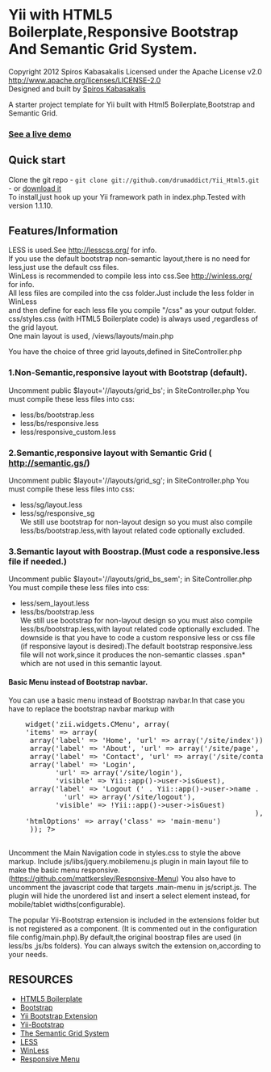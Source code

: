 ﻿# Yii with HTML5 Boilerplate,Responsive Bootstrap And Semantic Grid System.
 Copyright 2012 Spiros Kabasakalis
 Licensed under the Apache License v2.0  
 http://www.apache.org/licenses/LICENSE-2.0  
 Designed and built by [Spiros Kabasakalis](http://www.reverbnation.com/spiroskabasakalis)  

A starter project template for Yii  built with Html5 Boilerplate,Bootstrap and Semantic Grid.  
### [See a live demo](http://wdeio-kal.gr/app/)

## Quick start
Clone the git repo - `git clone git://github.com/drumaddict/Yii_Html5.git` - or [download it](https://github.com/drumaddict/Yii_Html5/zipball/master)  
To install,just hook up your Yii framework path in index.php.Tested with version 1.1.10.

## Features/Information

   LESS is used.See http://lesscss.org/  for info.  
   If you use the default bootstrap non-semantic layout,there is no need for less,just use the default css files.  
   WinLess is recommended  to compile less into css.See http://winless.org/ for info.  
   All less files are compiled into the css folder.Just  include the less folder in WinLess  
   and then define for each less file you compile "/css" as your output folder.  
   css/styles.css (with HTML5 Boilerplate code)  is always used ,regardless of the grid layout.  
   One main layout is used, /views/layouts/main.php  

 You have the choice of three grid layouts,defined in SiteController.php
### 1.Non-Semantic,responsive  layout with Bootstrap (default).

  Uncomment    public $layout='//layouts/grid_bs';   in SiteController.php
  You must compile these less files into css:
- less/bs/bootstrap.less
- less/bs/responsive.less
- less/responsive_custom.less

### 2.Semantic,responsive  layout with Semantic Grid ( http://semantic.gs/)

  Uncomment public $layout='//layouts/grid_sg';  in SiteController.php
  You must compile these less files into css:
- less/sg/layout.less
- less/sg/responsive_sg  
  We still use bootstrap for non-layout design so you must also compile
  less/bs/bootstrap.less,with layout related code optionally excluded.

### 3.Semantic layout  with  Boostrap.(Must code a responsive.less file if needed.)

   Uncomment public $layout='//layouts/grid_bs_sem';  in SiteController.php 
   You must compile these less files into css:
-  less/sem_layout.less
-  less/bs/bootstrap.less    
   We still use bootstrap for non-layout design so you must also compile
   less/bs/bootstrap.less,with layout related code optionally excluded.
   The downside is that you have to code a custom responsive less or css file (if responsive layout is desired).The default bootstrap responsive.less
   file will not work,since it produces the non-semantic classes .span* which are not used in this semantic layout.

#### Basic Menu instead of Bootstrap navbar.
   You can use a basic menu instead of Bootstrap  navbar.In that case you have to replace the
   bootstrap navbar markup with 
<pre>
    <?php $this->widget('zii.widgets.CMenu', array(
    'items' => array(
     array('label' => 'Home', 'url' => array('/site/index')),
     array('label' => 'About', 'url' => array('/site/page', 'view' => 'about')),
     array('label' => 'Contact', 'url' => array('/site/contact')),
     array('label' => 'Login',
           'url' => array('/site/login'), 
           'visible' => Yii::app()->user->isGuest),
     array('label' => 'Logout (' . Yii::app()->user->name . ')', 
             'url' => array('/site/logout'),
           'visible' => !Yii::app()->user->isGuest)
                                                          ),
    'htmlOptions' => array('class' => 'main-menu')
     )); ?>
    
</pre> 

   Uncomment the Main Navigation code in styles.css to style the above markup. 
   Include  js/libs/jquery.mobilemenu.js plugin in main layout file  to make the basic menu responsive.(https://github.com/mattkersley/Responsive-Menu)
   You  also have to uncomment the javascript  code that targets .main-menu  in js/script.js.
   The plugin will hide the  unordered list and insert  a select element instead, for mobile/tablet widths(configurable).

   The popular Yii-Bootstrap extension is included in the extensions folder but is not registered as a component.
   (It is commented out in the configuration file config/main.php).By default,the original boostrap files are used (in less/bs ,js/bs folders).
   You can always switch the extension on,according to your needs.

## RESOURCES

- [HTML5 Boilerplate](http://html5boilerplate.com/)
- [Bootstrap](http://twitter.github.com/bootstrap/)
- [Yii Bootstrap Extension](http://www.yiiframework.com/extension/bootstrap/)
- [Yii-Bootstrap](http://www.cniska.net/yii-bootstrap/)
- [The Semantic Grid System](http://semantic.gs/)
- [LESS]( http://lesscss.org/)
- [WinLess](http://winless.org/)
- [Responsive Menu](https://github.com/mattkersley/Responsive-Menu)
